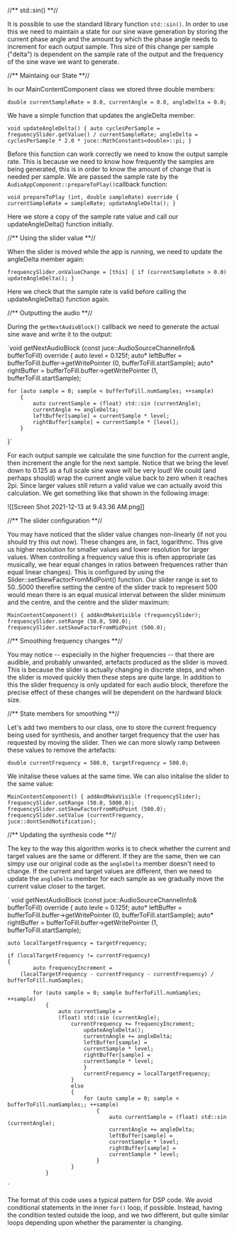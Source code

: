 //** std::sin() **//

It is possible to use the standard library function `std::sin()`. In order to use this we need to maintain a state for our sine wave generation by storing the current phase angle and the amount by which the phase angle needs to increment for each output sample. This size of this change per sample ("delta") is dependent on the sample rate of the output and the frequency of the sine wave we want to generate.

//** Maintaing our State **//

In our MainContentComponent class we stored three double members:

`double currentSampleRate = 0.0, currentAngle = 0.0, angleDelta = 0.0;`

We have a simple function that updates the angleDelta member:

`void updateAngleDelta()
{
	auto cyclesPerSample =
	frequencySlider.getValue() / currentSampleRate;
	angleDelta = cyclesPerSample * 2.0 *
	juce::MathConstants<double>::pi;
}`

Before this function can work correctly we need to know the output sample rate. This is because we need to know how frequently the samples are being generated, this is in order to know the amount of change that is needed per sample. We are passed the sample rate by the `AudioAppComponent::prepareToPlay()`callback function:

`void prepareToPlay (int, double sampleRate) override
{
	currentSampleRate = sampleRate;
	updateAngleDelta();
}`

Here we store a copy of the sample rate value and call our updateAngleDelta() function initially.

//** Using the slider value **//

When the slider is moved while the app is running, we need to update the angleDelta member again:

`frequencySlider.onValueChange = [this]
{
	if (currentSampleRate > 0.0)
	updateAngleDelta();
}`

Here we check that the sample rate is valid before calling the updateAngleDelta() function again.

//** Outputting the audio **//

During the `getNextAudioBlock()` callback we need to generate the actual sine wave and write it to the output:

`void getNextAudioBlock (const juce::AudioSourceChannelInfo& bufferToFill) override
{
	auto level = 0.125f;
	auto* leftBuffer = bufferToFill.buffer->getWritePointer (0, bufferToFill.startSample);
	auto* rightBuffer = bufferToFill.buffer->getWritePointer (1, bufferToFill.startSample);
	
	for (auto sample = 0; sample < bufferToFill.numSamples; ++sample)
		{
			auto currentSample = (float) std::sin (currentAngle);
			currentAngle += angleDelta;
			leftBuffer[sample] = currentSample * level;
			rightBuffer[sample] = currentSample * [level];
		}
}`

For each output sample we calculate the sine function for the current angle, then increment the angle for the next sample. Notice that we bring the level down to 0.125 as a full scale sine wave will be very loud! We could (and perhaps should) wrap the current angle value back to zero when it reaches 2pi. Since larger values still return a valid value we can actually avoid this calculation. We get something like that shown in the following image:

![[Screen Shot 2021-12-13 at 9.43.36 AM.png]]

//** The slider configuration **//

You may have noticed that the slider value changes non-linearly (if not you should try this out now). These changes are, in fact, logarithmc. This give us higher resolution for smaller values and lower resolution for larger values. When controlling a frequency value this is often appropriate (as musically, we hear equal changes in ratios between frequences rather than equal linear changes). This is configured by using the Slider::setSkewFactorFromMidPoint() function. Our slider range is set to 50..5000 therefire setting the centre of the slider track to represent 500 would mean there is an equal musical interval between the slider minimum and the centre, and the centre and the slider maximum:

`MainContentComponent()
{
	addAndMakeVisible (frequencySlider);
	frequencySlider.setRange (50.0, 500.0);
	frequencySlider.setSkewFactorFromMidPoint (500.0);`
	
//** Smoothing frequency changes **//

You may notice -- especially in the higher frequencies -- that there are audible, and probably unwanted, artefacts produced as the slider is moved. This is because the slider is actually changing in discrete steps, and when the slider is moved quickly then these steps are quite large. In addition to this the slider frequency is only updated for each audio block, therefore the precise effect of these changes will be dependent on the hardward block size.

//** State members for smoothing **//

Let's add two members to our class, one to store the current frequency being used for synthesis, and another target frequency that the user has requested by moving the slider. Then we can more slowly ramp between these values to remove the artefacts:

`double currentFrequency = 500.0, targetFrequency = 500.0;`

We initalise these values at the same time. We can also initalise the slider to the same value:

`MainContentComponent()
{
	addAndMakeVisible (frequencySlider);
	frequencySlider.setRange (50.0, 5000.0);
	frequencySlider.setSkewFactorFromMidPoint (500.0);
	frequencySlider.setValue (currentFrequency,
	juce::dontSendNotification);`
	
//** Updating the synthesis code **//

The key to the way this algorithm works is to check whether the current and target values are the same or different. If they are the same, then we can simpy use our original code as the `angleDelta` member doesn't need to change. If the current and target values are different, then we need to update the `angleDelta` member for each sample as we gradually move the current value closer to the target.

` void getNextAudioBlock (const juce::AudioSourceChannelInfo& bufferToFill) override
{
	auto levle = 0.125f;
	auto* leftBuffer = bufferToFill.buffer->getWritePointer (0, bufferToFill.startSample);
	auto* rightBuffer = bufferToFill.buffer->getWritePointer (1, bufferToFill.startSample);
	
	auto localTargetFrequency = targetFrequency;
	
	if (localTargetFrequency != currentFrequency)
	{
			auto frequencyIncrement = 
		(localTargetFrequency - currentFrequncy - currentFrequency) / bufferToFill.numSamples;
		
			for (auto sample = 0; sample bufferToFill.numSamples; ++sample)
				{
					auto currentSample = 
					(float) std::sin (currentAngle);
						currentFrequency += frequencyIncrement;
							updateAngleDelta();
							currentnAngle += angleDelta;
							leftBuffer[sample] = 
							currentSample * level;
							rightBuffer[sample] = 
							currentSample * level;
							}
							currentFrequency = localTargetFrequency;
						}
						else
						{
							for (auto sample = 0; sample < bufferToFill.numSamples;; ++sample)
								{
									auto currentSample = (float) std::sin (currentAngle);
									currentAngle += angleDelta;
									leftBuffer[sample] = 
									currentSample * level;
									rightBuffer[sample] =
									currentSample * level;
								}
						}
				}
`

The format of this code uses a typical pattern for DSP code. We avoid conditional statements in the inner `for()` loop, if possible. Instead, having the condition tested outside the loop, and we two different, but quite similar loops depending upon whether the paramenter is changing. 